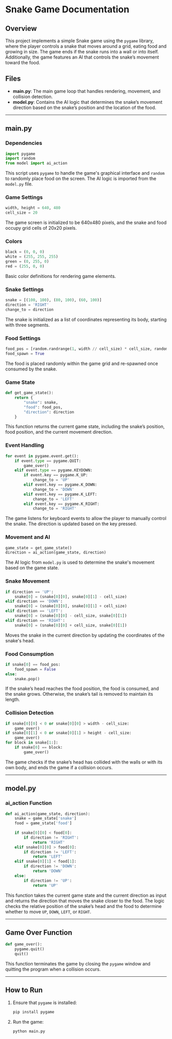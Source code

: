 
# Snake Game Documentation

## Overview
This project implements a simple Snake game using the `pygame` library, where the player controls a snake that moves around a grid, eating food and growing in size. The game ends if the snake runs into a wall or into itself. Additionally, the game features an AI that controls the snake’s movement toward the food.

## Files
- **main.py**: The main game loop that handles rendering, movement, and collision detection.
- **model.py**: Contains the AI logic that determines the snake’s movement direction based on the snake’s position and the location of the food.

---

## main.py

### Dependencies
```python
import pygame
import random
from model import ai_action
```
This script uses `pygame` to handle the game's graphical interface and `random` to randomly place food on the screen. The AI logic is imported from the `model.py` file.

### Game Settings
```python
width, height = 640, 480
cell_size = 20
```
The game screen is initialized to be 640x480 pixels, and the snake and food occupy grid cells of 20x20 pixels.

### Colors
```python
black = (0, 0, 0)
white = (255, 255, 255)
green = (0, 255, 0)
red = (255, 0, 0)
```
Basic color definitions for rendering game elements.

### Snake Settings
```python
snake = [(100, 100), (80, 100), (60, 100)]
direction = 'RIGHT'
change_to = direction
```
The snake is initialized as a list of coordinates representing its body, starting with three segments.

### Food Settings
```python
food_pos = [random.randrange(1, width // cell_size) * cell_size, random.randrange(1, height // cell_size) * cell_size]
food_spawn = True
```
The food is placed randomly within the game grid and re-spawned once consumed by the snake.

### Game State
```python
def get_game_state():
    return {
        "snake": snake,
        "food": food_pos,
        "direction": direction
    }
```
This function returns the current game state, including the snake’s position, food position, and the current movement direction.

### Event Handling
```python
for event in pygame.event.get():
    if event.type == pygame.QUIT:
        game_over()
    elif event.type == pygame.KEYDOWN:
        if event.key == pygame.K_UP:
            change_to = 'UP'
        elif event.key == pygame.K_DOWN:
            change_to = 'DOWN'
        elif event.key == pygame.K_LEFT:
            change_to = 'LEFT'
        elif event.key == pygame.K_RIGHT:
            change_to = 'RIGHT'
```
The game listens for keyboard events to allow the player to manually control the snake. The direction is updated based on the key pressed.

### Movement and AI
```python
game_state = get_game_state()
direction = ai_action(game_state, direction)
```
The AI logic from `model.py` is used to determine the snake's movement based on the game state.

### Snake Movement
```python
if direction == 'UP':
    snake[0] = (snake[0][0], snake[0][1] - cell_size)
elif direction == 'DOWN':
    snake[0] = (snake[0][0], snake[0][1] + cell_size)
elif direction == 'LEFT':
    snake[0] = (snake[0][0] - cell_size, snake[0][1])
elif direction == 'RIGHT':
    snake[0] = (snake[0][0] + cell_size, snake[0][1])
```
Moves the snake in the current direction by updating the coordinates of the snake's head.

### Food Consumption
```python
if snake[0] == food_pos:
    food_spawn = False
else:
    snake.pop()
```
If the snake’s head reaches the food position, the food is consumed, and the snake grows. Otherwise, the snake’s tail is removed to maintain its length.

### Collision Detection
```python
if snake[0][0] < 0 or snake[0][0] > width - cell_size:
    game_over()
if snake[0][1] < 0 or snake[0][1] > height - cell_size:
    game_over()
for block in snake[1:]:
    if snake[0] == block:
        game_over()
```
The game checks if the snake’s head has collided with the walls or with its own body, and ends the game if a collision occurs.

---

## model.py

### ai_action Function
```python
def ai_action(game_state, direction):
    snake = game_state['snake']
    food = game_state['food']
    
    if snake[0][0] < food[0]:
        if direction != 'RIGHT':
            return 'RIGHT'
    elif snake[0][0] > food[0]:
        if direction != 'LEFT':
            return 'LEFT'
    elif snake[0][1] < food[1]:
        if direction != 'DOWN':
            return 'DOWN'
    else:
        if direction != 'UP':
            return 'UP'
```
This function takes the current game state and the current direction as input and returns the direction that moves the snake closer to the food. The logic checks the relative position of the snake’s head and the food to determine whether to move `UP`, `DOWN`, `LEFT`, or `RIGHT`.

---

## Game Over Function
```python
def game_over():
    pygame.quit()
    quit()
```
This function terminates the game by closing the `pygame` window and quitting the program when a collision occurs.

---

## How to Run

1. Ensure that `pygame` is installed:
   ```bash
   pip install pygame
   ```

2. Run the game:
   ```bash
   python main.py
   ```


